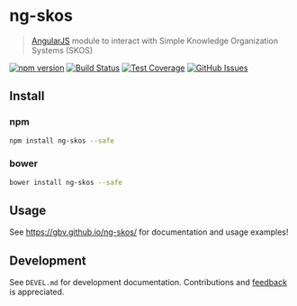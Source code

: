 # ng-skos

> [AngularJS](https://angularjs.org/) module to interact with Simple Knowledge Organization Systems (SKOS)

[![npm version](https://img.shields.io/npm/v/ng-skos.svg?style=flat)](https://www.npmjs.com/package/ng-skos)
[![Build Status](https://travis-ci.org/gbv/ng-skos.svg)](https://travis-ci.org/gbv/ng-skos)
[![Test Coverage](https://coveralls.io/repos/gbv/ng-skos/badge.svg?branch=master)](https://coveralls.io/r/gbv/ng-skos?branch=master)
[![GitHub Issues](https://img.shields.io/github/issues-raw/badges/shields.svg?style=flat)](https://github.com/gbv/ng-skos/issues)

## Install

### npm

```bash
npm install ng-skos --safe
```

### bower

```bash
bower install ng-skos --safe
```

## Usage

See <https://gbv.github.io/ng-skos/> for documentation and usage examples!

## Development

See `DEVEL.md` for development documentation. Contributions and
[feedback](https://github.com/gbv/ng-skos/issues) is appreciated.
